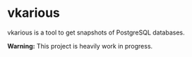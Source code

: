 # vkarious

vkarious is a tool to get snapshots of PostgreSQL databases.

**Warning:** This project is heavily work in progress.
